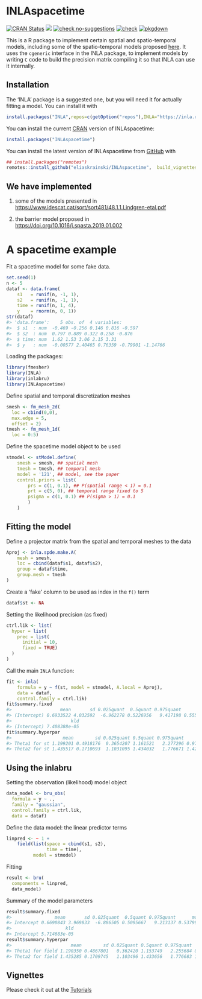 
<!-- README.md is generated from README.Rmd. Please edit that file -->

# INLAspacetime

<!-- badges: start -->

[![CRAN
Status](http://www.r-pkg.org/badges/version-last-release/INLAspacetime)](https://cran.r-project.org/package=INLAspacetime)
[![](https://cranlogs.r-pkg.org/badges/INLAspacetime)](https://cran.r-project.org/package=INLAspacetime)
[![check
no-suggestions](https://github.com/eliaskrainski/INLAspacetime/workflows/R-CMD-check-no-suggests/badge.svg)](https://github.com/eliaskrainski/INLAspacetime/actions)
[![check](https://github.com/eliaskrainski/INLAspacetime/workflows/R-CMD-check/badge.svg)](https://github.com/eliaskrainski/INLAspacetime/actions)
[![pkgdown](https://github.com/eliaskrainski/INLAspacetime/workflows/pkgdown/badge.svg)](https://github.com/eliaskrainski/INLAspacetime/actions)
<!-- badges: end -->

This is a R package to implement certain spatial and spatio-temporal
models, including some of the spatio-temporal models proposed
[here](https://www.idescat.cat/sort/sort481/48.1.1.Lindgren-etal.pdf).
It uses the `cgeneric` interface in the INLA package, to implement
models by writing `C` code to build the precision matrix compiling it so
that INLA can use it internally.

## Installation

The ‘INLA’ package is a suggested one, but you will need it for actually
fitting a model. You can install it with

``` r
install.packages("INLA",repos=c(getOption("repos"),INLA="https://inla.r-inla-download.org/R/testing"), dep=TRUE) 
```

You can install the current [CRAN](https://CRAN.R-project.org) version
of INLAspacetime:

``` r
install.packages("INLAspacetime")
```

You can install the latest version of INLAspacetime from
[GitHub](https://github.com/eliaskrainski/INLAspacetime) with

``` r
## install.packages("remotes")
remotes::install_github("eliaskrainski/INLAspacetime",  build_vignettes=TRUE)
```

<!-- or track the development version builds via [inlabru-org.r-universe.dev](https://inlabru-org.r-universe.dev/ui#builds): -->
<!-- ```{r universe-installation, eval = FALSE} -->
<!-- ## Enable universe(s) by inlabru-org -->
<!-- options(repos = c( -->
<!--   inlabruorg = "https://inlabru-org.r-universe.dev", -->
<!--   INLA = "https://inla.r-inla-download.org/R/testing", -->
<!--   CRAN = "https://cloud.r-project.org" -->
<!-- )) -->
<!-- ## Install it -->
<!-- install.packages("INLAspacetime") -->
<!-- ``` -->

## We have implemented

1.  some of the models presented in
    <https://www.idescat.cat/sort/sort481/48.1.1.Lindgren-etal.pdf>

2.  the barrier model proposed in
    <https://doi.org/10.1016/j.spasta.2019.01.002>

# A spacetime example

Fit a spacetime model for some fake data.

``` r
set.seed(1)
n <- 5
dataf <- data.frame(
    s1   = runif(n, -1, 1),
    s2   = runif(n, -1, 1),
    time = runif(n, 1, 4),
    y    = rnorm(n, 0, 1))
str(dataf)
#> 'data.frame':    5 obs. of  4 variables:
#>  $ s1  : num  -0.469 -0.256 0.146 0.816 -0.597
#>  $ s2  : num  0.797 0.889 0.322 0.258 -0.876
#>  $ time: num  1.62 1.53 3.06 2.15 3.31
#>  $ y   : num  -0.00577 2.40465 0.76359 -0.79901 -1.14766
```

Loading the packages:

``` r
library(fmesher)
library(INLA)
library(inlabru)
library(INLAspacetime)
```

Define spatial and temporal discretization meshes

``` r
smesh <- fm_mesh_2d(
  loc = cbind(0,0), 
  max.edge = 5, 
  offset = 2)
tmesh <- fm_mesh_1d(
  loc = 0:5)
```

Define the spacetime model object to be used

``` r
stmodel <- stModel.define(
    smesh = smesh, ## spatial mesh
    tmesh = tmesh, ## temporal mesh
    model = '121', ## model, see the paper
    control.priors = list(
        prs = c(1, 0.1), ## P(spatial range < 1) = 0.1
        prt = c(5, 0), ## temporal range fixed to 5
        psigma = c(1, 0.1) ## P(sigma > 1) = 0.1
        )
    )
```

## Fitting the model

Define a projector matrix from the spatial and temporal meshes to the
data

``` r
Aproj <- inla.spde.make.A(
    mesh = smesh,
    loc = cbind(dataf$s1, dataf$s2),
    group = dataf$time,
    group.mesh = tmesh
)
```

Create a ‘fake’ column to be used as index in the `f()` term

``` r
dataf$st <- NA
```

Setting the likelihood precision (as fixed)

``` r
ctrl.lik <- list(
  hyper = list(
    prec = list(
      initial = 10, 
      fixed = TRUE)    
  )
)
```

Call the main `INLA` function:

``` r
fit <- inla(
    formula = y ~ f(st, model = stmodel, A.local = Aproj),
    data = dataf,
    control.family = ctrl.lik)
fit$summary.fixed
#>                  mean       sd 0.025quant  0.5quant 0.975quant      mode
#> (Intercept) 0.6933522 4.032592  -6.962278 0.5226956   9.417198 0.5550446
#>                      kld
#> (Intercept) 7.408388e-05
fit$summary.hyperpar
#>                   mean        sd 0.025quant 0.5quant 0.975quant      mode
#> Theta1 for st 1.199201 0.4918176  0.3654207 1.161521   2.277296 0.9749894
#> Theta2 for st 1.435517 0.1710693  1.1031095 1.434032   1.776671 1.4277522
```

## Using the **inlabru**

Setting the observation (likelihood) model object

``` r
data_model <- bru_obs(
  formula = y ~ ., 
  family = "gaussian",
  control.family = ctrl.lik, 
  data = dataf)
```

Define the data model: the linear predictor terms

``` r
linpred <- ~ 1 +
    field(list(space = cbind(s1, s2), 
               time = time),
          model = stmodel)
```

Fitting

``` r
result <- bru(
  components = linpred,
  data_model)
```

Summary of the model parameters

``` r
result$summary.fixed
#>                mean       sd 0.025quant  0.5quant 0.975quant      mode
#> Intercept 0.6690843 3.969833  -6.886505 0.5095667   9.213137 0.5379982
#>                    kld
#> Intercept 5.714683e-05
result$summary.hyperpar
#>                      mean        sd 0.025quant 0.5quant 0.975quant      mode
#> Theta1 for field 1.190350 0.4867801   0.362420 1.153749   2.255684 0.9726975
#> Theta2 for field 1.435285 0.1709745   1.103496 1.433656   1.776683 1.4267499
```

## Vignettes

Please check it out at the
[Tutorials](https://eliaskrainski.github.io/INLAspacetime/)
